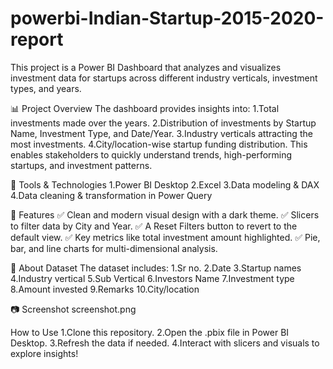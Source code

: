 # powerbi-Indian-Startup-2015-2020-report

This project is a Power BI Dashboard that analyzes and visualizes investment data for startups across different industry verticals, investment types, and years.

📊 Project Overview
The dashboard provides insights into:
1.Total investments made over the years.
2.Distribution of investments by Startup Name, Investment Type, and Date/Year.
3.Industry verticals attracting the most investments.
4.City/location-wise startup funding distribution.
This enables stakeholders to quickly understand trends, high-performing startups, and investment patterns.

🧰 Tools & Technologies
1.Power BI Desktop
2.Excel
3.Data modeling & DAX
4.Data cleaning & transformation in Power Query

📁 Features
✅ Clean and modern visual design with a dark theme.
✅ Slicers to filter data by City and Year.
✅ A Reset Filters button to revert to the default view.
✅ Key metrics like total investment amount highlighted.
✅ Pie, bar, and line charts for multi-dimensional analysis.

📄 About Dataset
The dataset includes:
1.Sr no.
2.Date
3.Startup names
4.Industry vertical
5.Sub Vertical
6.Investors Name
7.Investment type
8.Amount invested
9.Remarks
10.City/location

📷 Screenshot
screenshot.png

 How to Use
1.Clone this repository.
2.Open the .pbix file in Power BI Desktop.
3.Refresh the data if needed.
4.Interact with slicers and visuals to explore insights!
